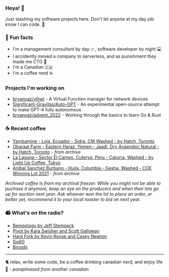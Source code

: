 ### Heya! 👋

Just stashing my software projects here. Don't let anyone at my day job know I can code. 🤫

### 💼 Fun facts
* I'm a management consultant by day 📈, software developer by night 💻
* I accidently moved a company to serverless, and as punishment they made me CTO 🦫
* I'm a Canadian 🇨🇦
* I'm a coffee nerd ☕

### Projects I'm working on
* [bryanvaz/vfnet](https://github.com/bryanvaz/vfnet) - A Virtual Function manager for network devices
* [Significant-Gravitas/Auto-GPT](https://github.com/Significant-Gravitas/Auto-GPT) - An experimental open-source attempt to make GPT-4 fully autonomous. 
* [bryanvaz/advent_2022](https://github.com/bryanvaz/advent_2022) - Working through the basics to learn Go & Rust

### ☕ Recent coffee 
* [Yambamine - Loja, Ecuador - Sidra, CM Washed - by Hatch, Toronto](https://www.hatchcrafted.com/shop/product/5025641619)
* [Obaraat Farm - Eastern Haraz, Yemen - Jaadi, Dry Anaerobic Natural - by Hatch, Toronto](https://www.hatchcrafted.com/shop/product/4897911132) - _from archive_
* [La Laguna - Sector El Campo, Cutervo, Peru - Caturra, Washed - by Light Up Coffee, Tokyo](https://lightupcoffee.com/collections/all)
* [Anibal Sanchez Burbano - Huila, Columbia - Gesha, Washed - COE Winning Lot 2021](https://cupofexcellence.org/colombia-2021/) - _from archive_

_Archived coffee is from my archival freezer. While you might not be able to puchase it anymore, keep an eye on the producers and when their lots go up for auction next year. Ask whoever won the lot to place an order, or better yet, recommend it to your local roaster to bid on next year._

### 📻 What's on the radio?
* [Bempology by Jeff Stempeck](https://open.spotify.com/playlist/5DGWpIITz5FRcJU745EqQ9?si=474bf9babf3449bc)
* [Pivot by Kara Swisher and Scott Galloway](https://open.spotify.com/show/4MU3RFGELZxPT9XHVwTNPR)
* [Hard Fork by Kevin Roose and Casey Newton](https://open.spotify.com/show/44fllCS2FTFr2x2kjP9xeT)
* [Six60](https://open.spotify.com/artist/1caoBfXJrbKCwIaTzGkyHn)
* [Broods](https://open.spotify.com/artist/5r5Va4lVQ1zjEfbJSrmCsS)

----------------
🐈 relax, write some code, be a coffee drinking canadian nerd, and enjoy life 🍵 _- paraphrased from another canadian_
